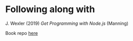 # Following along with
J. Wexler (2019) _Get Programming with Node.js_ (Manning)

Book repo <a href="https://github.com/JonathanWexler/get-programming-with-nodejs">here</a>
